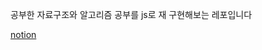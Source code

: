 공부한 자료구조와 알고리즘 공부를 js로 재 구현해보는 레포입니다

[notion](https://geongyu09.notion.site/Data-Structure-Algorithm-e3c7bc2361344f72a234fe9447990c22?pvs=4)
